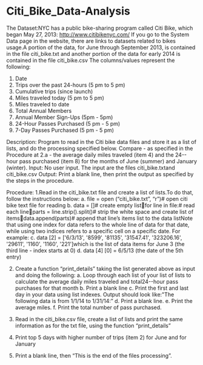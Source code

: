 # Citi_Bike_Data-Analysis
The Dataset:NYC has a public bike-sharing program called Citi Bike, which began May 27, 2013: http://www.citibikenyc.com/
If you go to the System Data page in the website, there are links to datasets related to bikes usage.A portion of the data, for June through September 2013, is contained in the file citi_bike.txt and another portion of the data for early 2014 is contained in the file citi_bike.csv
The columns/values represent the following:
1.   Date
2.   Trips over the past 24-hours (5 pm to 5 pm)
3.   Cumulative trips (since launch)
4.   Miles traveled today (5 pm to 5 pm)
5.   Miles traveled to date
6.   Total Annual Members
7.   Annual Member Sign-Ups (5pm - 5pm)
8.   24-Hour Passes Purchased (5 pm - 5 pm)
9.   7-Day Passes Purchased (5 pm - 5 pm)

Description: Program to read in the Citi bike data files and store it as a list of lists, and do the processing specified below. 
Compare - as specified in the Procedure at 2.a - the average daily miles traveled (item 4) and the 24--hour pass purchased (item 8) for the months of June (summer) and January (winter).
Input: No user input. The input are the files citi_bike.txtand citi_bike.csv
Output: Print a blank line, then print the output as specified by the steps in the procedure.

Procedure:
1.Read in the citi_bike.txt file and create a list of lists.To do that, follow the instructions below:
a.  file = open (“citi_bike.txt”, “r”)# open citi bike text file for reading
b.  data = []# create empty listfor line in file:# read each lineparts = line.strip().split()# strip the white space and create list of itemsdata.append(parts)# append that line’s items list to the data listNote that using one index for data refers to the whole line of data for that date, while using two indices refers to a specific cell on a specific date. For example:
c.  data [2] = ['6/3/13', '8599', '81135', '31547.41', '323206.16', '29611', '1160', '1160', '221']which is the list of data items for June 3 (the third line - index starts at 0)
d.  data [4] [0] = 6/5/13 (the date of the 5th entry)

2.   Create a function “print_details” taking the list generated above as input and doing the following:
a.   Loop through each list of your list of lists to calculate the average daily miles traveled and total24--hour pass purchases for that month
b.   Print a blank line
c.   Print the first and last day in your data using list indexes. Output should look like:"The following data is from 1/1/14 to 1/31/14:”
d.   Print a blank line.
e.   Print the average miles.
f.    Print the total number of pass purchased.


3.   Read in the citi_bike.csv file, create a list of lists and print the same information as for the txt file, using the function “print_details”

4.   Print top 5 days with higher number of trips (item 2) for June and for January

5.   Print a blank line, then “This is the end of the files processing”.
